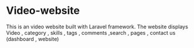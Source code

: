 # Video-website
This is an video website built with Laravel framework. The website displays Video , category , skills , tags , comments ,search , pages , contact us (dashboard , website)
